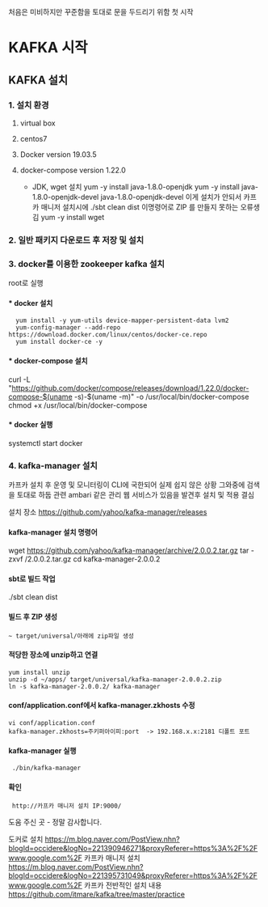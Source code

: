 처음은 미비하지만 꾸준함을 토대로 문을 두드리기 위함 첫 시작

KAFKA 시작 
==========

KAFKA 설치
----------

### 1. 설치 환경

   1. virtual box
   2. centos7
   3. Docker version 19.03.5
   4. docker-compose version 1.22.0
   
      - JDK, wget 설치
      yum -y install java-1.8.0-openjdk
      yum -y install java-1.8.0-openjdk-devel
         java-1.8.0-openjdk-devel 
         이게 설치가 안되서 카프카 매니저 설치시에 ./sbt clean dist 이명령어로 ZIP 를 만들지 못하는 오류생김
      yum -y install wget

### 2. 일반 패키지 다운로드 후 저장 및 설치


### 3. docker를 이용한 zookeeper kafka 설치
   
   root로 실행
   
   #### * docker 설치
      yum install -y yum-utils device-mapper-persistent-data lvm2
      yum-config-manager --add-repo https://download.docker.com/linux/centos/docker-ce.repo
      yum install docker-ce -y
   
   #### * docker-compose 설치
   curl -L "https://github.com/docker/compose/releases/download/1.22.0/docker-compose-$(uname -s)-$(uname -m)" -o 
   /usr/local/bin/docker-compose
   chmod +x /usr/local/bin/docker-compose

   #### * docker 실행
   systemctl start docker

 ### 4. kafka-manager 설치 

   카프카 설치 후 운영 및 모니터링이 CLI에 국한되어 실제 쉽지 않은 상황 
   그와중에 검색을 토대로 하둡 관련 ambari 같은 관리 웹 서비스가 있음을 발견후 
   설치 및 적용 결심 
   
   설치 장소 
   https://github.com/yahoo/kafka-manager/releases
   
   #### kafka-manager 설치 명령어 
   wget https://github.com/yahoo/kafka-manager/archive/2.0.0.2.tar.gz
   tar -zxvf /2.0.0.2.tar.gz
   cd kafka-manager-2.0.0.2
   
   #### sbt로 빌드 작업 
   ./sbt clean dist
   
   #### 빌드 후 ZIP 생성
    ~ target/universal/아래에 zip파일 생성
    
   #### 적당한 장소에 unzip하고 연결
    yum install unzip
    unzip -d ~/apps/ target/universal/kafka-manager-2.0.0.2.zip
    ln -s kafka-manager-2.0.0.2/ kafka-manager
    
   #### conf/application.conf에서 kafka-manager.zkhosts 수정
    vi conf/application.conf
    kafka-manager.zkhosts=주키퍼아이피:port  -> 192.168.x.x:2181 디폴트 포트
    
   #### kafka-manager 실행
     ./bin/kafka-manager
     
     
     
   #### 확인 
     http://카프카 매니저 설치 IP:9000/

도움 주신 곳 - 정말 감사합니다. 

도커로 설치 
https://m.blog.naver.com/PostView.nhn?blogId=occidere&logNo=221390946271&proxyReferer=https%3A%2F%2Fwww.google.com%2F
카프카 매니저 설치 
https://m.blog.naver.com/PostView.nhn?blogId=occidere&logNo=221395731049&proxyReferer=https%3A%2F%2Fwww.google.com%2F
카프카 전반적인 설치 내용 
https://github.com/itmare/kafka/tree/master/practice

